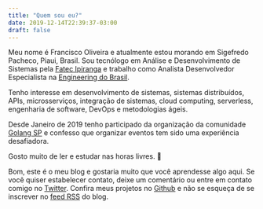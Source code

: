 ```yaml
---
title: "Quem sou eu?"
date: 2019-12-14T22:39:37-03:00
draft: false
---
```


Meu nome é Francisco Oliveira e atualmente estou morando em Sigefredo Pacheco, Piaui, Brasil. Sou tecnólogo em Análise e Desenvolvimento de Sistemas pela [Fatec Ipiranga][fatec] e trabalho como Analista Desenvolvedor Especialista na [Engineering do Brasil][engineering]. 

Tenho interesse em desenvolvimento de sistemas, sistemas distribuídos, APIs, microsserviços, integração de sistemas, cloud computing, serverless, engenharia de software, DevOps e metodologias ágeis. 

Desde Janeiro de 2019 tenho participado da organização da comunidade [Golang SP][golangsp] e confesso que organizar eventos tem sido uma experiência desafiadora. 

Gosto muito de ler e estudar nas horas livres. :see_no_evil:

Bom, este é o meu blog e gostaria muito que você aprendesse algo aqui. Se você quiser estabelecer contato, deixe um comentário ou entre em contato comigo no [Twitter][twitter]. Confira meus projetos no [Github][github] e não se esqueça de se inscrever no [feed RSS][feed] do blog.

[engineering]: https://www.engdb.com.br/
[fatec]: http://www.fatecipiranga.edu.br/
[golangsp]: http://golang.sampa.br/
[twitter]: https://twitter.com/delley_fx
[github]: https://github.com/delley
[feed]: /index.xml
